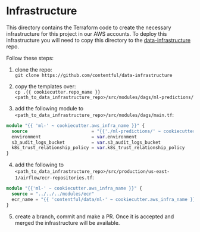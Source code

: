 # Infrastructure

This directory contains the Terraform code to create the necessary infrastructure for this project in our AWS 
accounts. To deploy this infrastructure you will need to copy this directory to the [data-infrastructure](https://github.com/contentful/data-infrastructure) repo.

Follow these steps:
1. clone the repo:  
```git clone https://github.com/contentful/data-infrastructure```


2. copy the templates over:  
`cp .{{ cookiecutter.repo_name }} <path_to_data_infrastructure_repo>/src/modules/dags/ml-predictions/`

3. add the following module to `<path_to_data_infrastructure_repo>/src/modules/dags/main.tf`:  
```terraform
module "{{ 'ml-' ~ cookiecutter.aws_infra_name }}" {
  source                        = "{{'./ml-predictions/' ~ cookiecutter.aws_infra_name }}"
  environment                   = var.environment
  s3_audit_logs_bucket          = var.s3_audit_logs_bucket
  k8s_trust_relationship_policy = var.k8s_trust_relationship_policy
}
```

4. add the following to `<path_to_data_infrastructure_repo>/src/production/us-east-1/airflow/ecr-repositories.tf`:
```terraform
module "{{'ml-' ~ cookiecutter.aws_infra_name }}" {
  source = "../../../modules/ecr"
  ecr_name = "{{ 'contentful/data/ml-' ~ cookiecutter.aws_infra_name }}"
}
```

5. create a branch, commit and make a PR. Once it is accepted and merged the infrastructure will be available.
